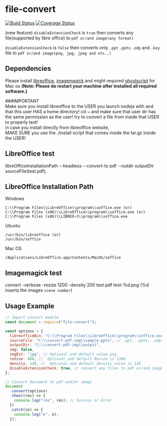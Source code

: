 # file-convert

[![Build Status](https://travis-ci.com/kalimuthu-selvaraj/file-convert.svg?branch=master)](https://travis-ci.com/kalimuthu-selvaraj/file-convert) [![Coverage Status](https://coveralls.io/repos/github/kalimuthu-selvaraj/file-convert/badge.svg?branch=master)](https://coveralls.io/github/kalimuthu-selvaraj/file-convert?branch=master)

(new feature) `disableExtensionCheck` is `true` then converts any file(supported by libre office) to `pdf or/and image(any format)`

`disableExtensionCheck` is `false` then converts only `.ppt` `.pptx` `.odp` and `.key` file to `pdf or/and image(png, jpg, jpeg and etc..)`

## Dependencies

Please install [libreoffice](https://www.libreoffice.org/), [imagemagick](https://www.imagemagick.org/script/index.php) and might required [ghostscript](https://www.ghostscript.com/) for Mac os
**(Note: Please do restart your machine after installed all required software.)**

###IMPORTANT  
Make sure you install libreoffice to the USER you launch nodejs with and that this user HAS a home directory!
cd ~ and make sure that user dir has the same permission as the user!
try to convert a file from inside that USER to properly test!  
in case you install directly from libreoffice website,  
MAKE SURE you use the ./install script that comes inside the tar.gz inside the USER!

## LibreOffice test

libreOfficeInstallationPath --headless --convert-to pdf --outdir outputDir sourceFile(test.pdf),

## LibreOffice Installation Path

Windows

```
C:\\Program Files\\LibreOffice\\program\\soffice.exe (or)
C:\\Program Files (x86)\\LibreOffice\\program\\soffice.exe (or)
C:\\Program Files (x86)\\LIBREO~1\\program\\soffice.exe
```

Ubuntu

```
/usr/bin/libreoffice (or)
/usr/bin/soffice
```

Mac OS

```
/Applications/LibreOffice.app/Contents/MacOS/soffice
```

## Imagemagick test

convert -verbose -resize 1200 -density 200 test.pdf test-%d.png (%d inserts the images `scene number`)

## Usage Example

```javascript
// Import convert module
const document = require("file-convert");

const options = {
  libreofficeBin: "C:\\Program Files\\LibreOffice\\program\\soffice.exe",
  sourceFile: "C:\\convert-pdf-img\\sample.pptx", // .ppt, .pptx, .odp, .key and .pdf
  outputDir: "C:\\convert-pdf-img\\output",
  img: false,
  imgExt: "jpg", // Optional and default value png
  reSize: 800, //  Optional and default Resize is 1200
  density: 120, //  Optional and default density value is 120
  disableExtensionCheck: true, // convert any files to pdf or/and image
};

// Convert document to pdf and/or image
document
  .convert(options)
  .then((res) => {
    console.log("res", res); // Success or Error
  })
  .catch((e) => {
    console.log("e", e);
  });
```
